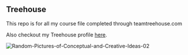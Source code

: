 ## Treehouse

This repo is for all my course file completed through teamtreehouse.com

Also checkout my Treehouse profile [here](https://github.com/dvitchenko).

![Random-Pictures-of-Conceptual-and-Creative-Ideas-02](https://user-images.githubusercontent.com/99822863/154315382-e262b0ff-b364-4dd0-97e6-f01964a1d052.jpg)
